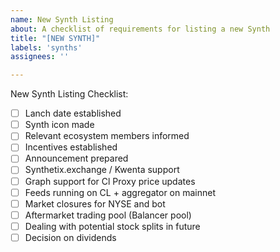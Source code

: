 ```yaml
---
name: New Synth Listing
about: A checklist of requirements for listing a new Synth
title: "[NEW SYNTH]"
labels: 'synths'
assignees: ''

---
```


New Synth Listing Checklist:

- [ ] Lanch date established
- [ ] Synth icon made 
- [ ] Relevant ecosystem members informed 
- [ ] Incentives established
- [ ] Announcement prepared
- [ ] Synthetix.exchange / Kwenta support
- [ ] Graph support for Cl Proxy price updates
- [ ] Feeds running on CL + aggregator on mainnet
- [ ] Market closures for NYSE and bot
- [ ] Aftermarket trading pool (Balancer pool) 
- [ ] Dealing with potential stock splits in future
- [ ] Decision on dividends
